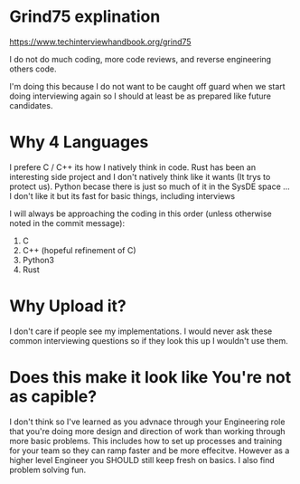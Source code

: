 # Grind75 explination

https://www.techinterviewhandbook.org/grind75

I do not do much coding, more code reviews, and reverse engineering others code.

I'm doing this because I do not want to be caught off guard when we start doing interviewing again so I should at least be as prepared like future candidates.

# Why 4 Languages
I prefere C / C++ its how I natively think in code.  Rust has been an interesting side project and I don't natively think like it wants (It trys to protect us). Python becase there is just so much of it in the SysDE space ... I don't like it but its fast for basic things, including interviews

I will always be approaching the coding in this order (unless otherwise noted in the commit message):
1. C
2. C++ (hopeful refinement of C)
3. Python3
4. Rust

# Why Upload it?
I don't care if people see my implementations.  I would never ask these common interviewing questions so if they look this up I wouldn't use them.  

# Does this make it look like You're not as capible? 
I don't think so I've learned as you advnace through your Engineering role that you're doing more design and direction of work than working through more basic problems.  This includes how to set up processes and training for your team so they can ramp faster and be more effecitve. However as a higher level Engineer you SHOULD still keep fresh on basics.  I also find problem solving fun.

